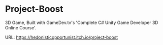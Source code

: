 # Project-Boost
3D Game, Built with GameDev.tv's 'Complete C# Unity Game Developer 3D Online Course'. 

URL: https://hedonisticopportunist.itch.io/project-boost

